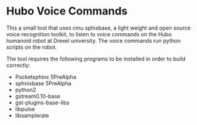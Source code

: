 # Hubo Voice Commands
This a small tool that uses cmu sphixbase, a light weight and open source voice recognition toolkit, to listen to voice commands on the Hubo humanoid robot at Drexel university. The voice commands run python scripts on the robot.

The tool requires the following programs to be installed in order to build correctly:

- Pocketsphinx 5PreAlpha
- sphnixbase 5PreAlpha
- python2
- gstream0.10-base
- gst-plugins-base-libs
- libpulse
- libsamplerate

